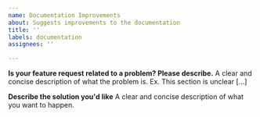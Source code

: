 ```yaml
---
name: Documentation Improvements
about: Suggests improvements to the documentation
title: ''
labels: documentation
assignees: ''

---
```


**Is your feature request related to a problem? Please describe.**
A clear and concise description of what the problem is. Ex. This section is unclear [...]

**Describe the solution you'd like**
A clear and concise description of what you want to happen.
